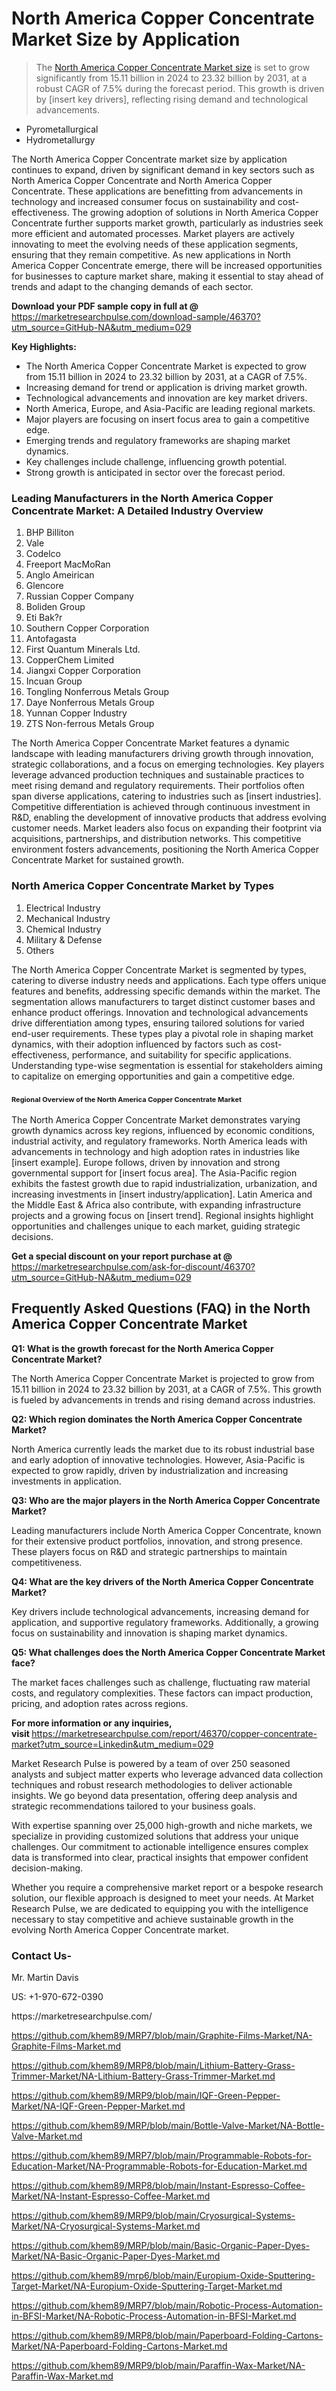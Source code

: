 <h1>North America Copper Concentrate Market&nbsp;Size by Application</h1><blockquote><p>The <a href="https://marketresearchpulse.com/download-sample/46370?utm_source=GitHub-NA&amp;utm_medium=029">North America Copper Concentrate Market size</a> is set to grow significantly from 15.11 billion in 2024 to 23.32 billion by 2031, at a robust CAGR of 7.5% during the forecast period. This growth is driven by [insert key drivers], reflecting rising demand and technological advancements.</p></blockquote><ul><li>Pyrometallurgical <li> Hydrometallurgy</li></ul><p>The North America Copper Concentrate market size by application continues to expand, driven by significant demand in key sectors such as North America Copper Concentrate and North America Copper Concentrate. These applications are benefitting from advancements in technology and increased consumer focus on sustainability and cost-effectiveness. The growing adoption of solutions in North America Copper Concentrate further supports market growth, particularly as industries seek more efficient and automated processes. Market players are actively innovating to meet the evolving needs of these application segments, ensuring that they remain competitive. As new applications in North America Copper Concentrate emerge, there will be increased opportunities for businesses to capture market share, making it essential to stay ahead of trends and adapt to the changing demands of each sector.</p><p><strong>Download your PDF sample copy in full at @ </strong><a href="https://marketresearchpulse.com/download-sample/46370?utm_source=GitHub-NA&amp;utm_medium=029">https://marketresearchpulse.com/download-sample/46370?utm_source=GitHub-NA&amp;utm_medium=029</a></p><p><strong>Key Highlights: </strong></p><ul><li>The North America Copper Concentrate Market is expected to grow from 15.11 billion in 2024 to 23.32 billion by 2031, at a CAGR of 7.5%.</li><li>Increasing demand for trend or application is driving market growth.</li><li>Technological advancements and innovation are key market drivers.</li><li>North America, Europe, and Asia-Pacific are leading regional markets.</li><li>Major players are focusing on insert focus area to gain a competitive edge.</li><li>Emerging trends and regulatory frameworks are shaping market dynamics.</li><li>Key challenges include challenge, influencing growth potential.</li><li>Strong growth is anticipated in sector over the forecast period.</li></ul><h3>Leading Manufacturers in the North America Copper Concentrate Market: A Detailed Industry Overview</h3><ol><li>BHP Billiton</li><li>Vale</li><li>Codelco</li><li>Freeport MacMoRan</li><li>Anglo Ameirican</li><li>Glencore</li><li>Russian Copper Company</li><li>Boliden Group</li><li>Eti Bak?r</li><li>Southern Copper Corporation</li><li>Antofagasta</li><li>First Quantum Minerals Ltd.</li><li>CopperChem Limited</li><li>Jiangxi Copper Corporation</li><li> Incuan Group</li><li>Tongling Nonferrous Metals Group</li><li>Daye Nonferrous Metals Group</li><li>Yunnan Copper Industry</li><li>ZTS Non-ferrous Metals Group</li></ol><div class="flex max-w-full flex-col flex-grow"><div class="min-h-8 text-message flex w-full flex-col items-end gap-2 whitespace-normal break-words [.text-message+&amp;]:mt-5" dir="auto" data-message-author-role="assistant" data-message-id="fd8432e4-4910-450d-b182-61b7bfb0a01f" data-message-model-slug="gpt-4o"><div class="flex w-full flex-col gap-1 empty:hidden first:pt-[3px]"><div class="markdown prose w-full break-words dark:prose-invert light"><p>The North America Copper Concentrate Market features a dynamic landscape with leading manufacturers driving growth through innovation, strategic collaborations, and a focus on emerging technologies. Key players leverage advanced production techniques and sustainable practices to meet rising demand and regulatory requirements. Their portfolios often span diverse applications, catering to industries such as [insert industries]. Competitive differentiation is achieved through continuous investment in R&amp;D, enabling the development of innovative products that address evolving customer needs. Market leaders also focus on expanding their footprint via acquisitions, partnerships, and distribution networks. This competitive environment fosters advancements, positioning the North America Copper Concentrate Market for sustained growth.</p></div></div></div></div><h3>North America Copper Concentrate Market by Types</h3><ol><li>Electrical Industry <li> Mechanical Industry <li> Chemical Industry <li> Military & Defense <li> Others</li></ol><div class="flex max-w-full flex-col flex-grow"><div class="min-h-8 text-message flex w-full flex-col items-end gap-2 whitespace-normal break-words [.text-message+&amp;]:mt-5" dir="auto" data-message-author-role="assistant" data-message-id="084470be-0bb7-4664-bddf-5156b4f41249" data-message-model-slug="gpt-4o-mini"><div class="flex w-full flex-col gap-1 empty:hidden first:pt-[3px]"><div class="markdown prose w-full break-words dark:prose-invert light"><p>The North America Copper Concentrate Market is segmented by types, catering to diverse industry needs and applications. Each type offers unique features and benefits, addressing specific demands within the market. The segmentation allows manufacturers to target distinct customer bases and enhance product offerings. Innovation and technological advancements drive differentiation among types, ensuring tailored solutions for varied end-user requirements. These types play a pivotal role in shaping market dynamics, with their adoption influenced by factors such as cost-effectiveness, performance, and suitability for specific applications. Understanding type-wise segmentation is essential for stakeholders aiming to capitalize on emerging opportunities and gain a competitive edge.</p></div></div></div></div><h3><span style="font-size: 11px;">Regional Overview of the North America Copper Concentrate Market</span></h3><div class="flex max-w-full flex-col flex-grow"><div class="min-h-8 text-message flex w-full flex-col items-end gap-2 whitespace-normal break-words [.text-message+&amp;]:mt-5" dir="auto" data-message-author-role="assistant" data-message-id="e9038762-ce64-4e30-91c9-9bd413514231" data-message-model-slug="gpt-4o-mini"><div class="flex w-full flex-col gap-1 empty:hidden first:pt-[3px]"><div class="markdown prose w-full break-words dark:prose-invert light"><p>The North America Copper Concentrate Market demonstrates varying growth dynamics across key regions, influenced by economic conditions, industrial activity, and regulatory frameworks. North America leads with advancements in technology and high adoption rates in industries like [insert example]. Europe follows, driven by innovation and strong governmental support for [insert focus area]. The Asia-Pacific region exhibits the fastest growth due to rapid industrialization, urbanization, and increasing investments in [insert industry/application]. Latin America and the Middle East &amp; Africa also contribute, with expanding infrastructure projects and a growing focus on [insert trend]. Regional insights highlight opportunities and challenges unique to each market, guiding strategic decisions.</p></div></div></div></div><p><strong>Get a special discount on your report purchase at @ </strong><a href="https://marketresearchpulse.com/ask-for-discount/46370?utm_source=GitHub-NA&amp;utm_medium=029">https://marketresearchpulse.com/ask-for-discount/46370?utm_source=GitHub-NA&amp;utm_medium=029</a></p><h2>Frequently Asked Questions (FAQ) in the North America Copper Concentrate Market</h2><p><strong>Q1: What is the growth forecast for the North America Copper Concentrate Market?</strong></p><p>The North America Copper Concentrate Market is projected to grow from 15.11 billion in 2024 to 23.32 billion by 2031, at a CAGR of 7.5%. This growth is fueled by advancements in trends and rising demand across industries.</p><p><strong>Q2: Which region dominates the North America Copper Concentrate Market?</strong></p><p>North America currently leads the market due to its robust industrial base and early adoption of innovative technologies. However, Asia-Pacific is expected to grow rapidly, driven by industrialization and increasing investments in application.</p><p><strong>Q3: Who are the major players in the North America Copper Concentrate Market?</strong></p><p>Leading manufacturers include North America Copper Concentrate, known for their extensive product portfolios, innovation, and strong presence. These players focus on R&amp;D and strategic partnerships to maintain competitiveness.</p><p><strong>Q4: What are the key drivers of the North America Copper Concentrate Market?</strong></p><p>Key drivers include technological advancements, increasing demand for application, and supportive regulatory frameworks. Additionally, a growing focus on sustainability and innovation is shaping market dynamics.</p><p><strong>Q5: What challenges does the North America Copper Concentrate Market face?</strong></p><p>The market faces challenges such as challenge, fluctuating raw material costs, and regulatory complexities. These factors can impact production, pricing, and adoption rates across regions.</p><p><strong>For more information or any inquiries, visit&nbsp;</strong><a href="https://marketresearchpulse.com/report/46370/copper-concentrate-market?utm_source=Linkedin&utm_medium=029">https://marketresearchpulse.com/report/46370/copper-concentrate-market?utm_source=Linkedin&utm_medium=029</a></p><p>Market Research Pulse is powered by a team of over 250 seasoned analysts and subject matter experts who leverage advanced data collection techniques and robust research methodologies to deliver actionable insights. We go beyond data presentation, offering deep analysis and strategic recommendations tailored to your business goals.</p><p>With expertise spanning over 25,000 high-growth and niche markets, we specialize in providing customized solutions that address your unique challenges. Our commitment to actionable intelligence ensures complex data is transformed into clear, practical insights that empower confident decision-making.</p><p>Whether you require a comprehensive market report or a bespoke research solution, our flexible approach is designed to meet your needs. At Market Research Pulse, we are dedicated to equipping you with the intelligence necessary to stay competitive and achieve sustainable growth in the evolving North America Copper Concentrate market.</p><h3><strong>Contact Us-</strong></h3><p>Mr. Martin Davis</p><p>US: +1-970-672-0390</p><p>https://marketresearchpulse.com/</p><p><a href="https://github.com/khem89/MRP7/blob/main/Graphite-Films-Market/NA-Graphite-Films-Market.md">https://github.com/khem89/MRP7/blob/main/Graphite-Films-Market/NA-Graphite-Films-Market.md</a></p><p><a href="https://github.com/khem89/MRP8/blob/main/Lithium-Battery-Grass-Trimmer-Market/NA-Lithium-Battery-Grass-Trimmer-Market.md">https://github.com/khem89/MRP8/blob/main/Lithium-Battery-Grass-Trimmer-Market/NA-Lithium-Battery-Grass-Trimmer-Market.md</a></p><p><a href="https://github.com/khem89/MRP9/blob/main/IQF-Green-Pepper-Market/NA-IQF-Green-Pepper-Market.md">https://github.com/khem89/MRP9/blob/main/IQF-Green-Pepper-Market/NA-IQF-Green-Pepper-Market.md</a></p><p><a href="https://github.com/khem89/MRP/blob/main/Bottle-Valve-Market/NA-Bottle-Valve-Market.md">https://github.com/khem89/MRP/blob/main/Bottle-Valve-Market/NA-Bottle-Valve-Market.md</a></p><p><a href="https://github.com/khem89/MRP7/blob/main/Programmable-Robots-for-Education-Market/NA-Programmable-Robots-for-Education-Market.md">https://github.com/khem89/MRP7/blob/main/Programmable-Robots-for-Education-Market/NA-Programmable-Robots-for-Education-Market.md</a></p><p><a href="https://github.com/khem89/MRP8/blob/main/Instant-Espresso-Coffee-Market/NA-Instant-Espresso-Coffee-Market.md">https://github.com/khem89/MRP8/blob/main/Instant-Espresso-Coffee-Market/NA-Instant-Espresso-Coffee-Market.md</a></p><p><a href="https://github.com/khem89/MRP9/blob/main/Cryosurgical-Systems-Market/NA-Cryosurgical-Systems-Market.md">https://github.com/khem89/MRP9/blob/main/Cryosurgical-Systems-Market/NA-Cryosurgical-Systems-Market.md</a></p><p><a href="https://github.com/khem89/MRP/blob/main/Basic-Organic-Paper-Dyes-Market/NA-Basic-Organic-Paper-Dyes-Market.md">https://github.com/khem89/MRP/blob/main/Basic-Organic-Paper-Dyes-Market/NA-Basic-Organic-Paper-Dyes-Market.md</a></p><p><a href="https://github.com/khem89/mrp6/blob/main/Europium-Oxide-Sputtering-Target-Market/NA-Europium-Oxide-Sputtering-Target-Market.md">https://github.com/khem89/mrp6/blob/main/Europium-Oxide-Sputtering-Target-Market/NA-Europium-Oxide-Sputtering-Target-Market.md</a></p><p><a href="https://github.com/khem89/MRP7/blob/main/Robotic-Process-Automation-in-BFSI-Market/NA-Robotic-Process-Automation-in-BFSI-Market.md">https://github.com/khem89/MRP7/blob/main/Robotic-Process-Automation-in-BFSI-Market/NA-Robotic-Process-Automation-in-BFSI-Market.md</a></p><p><a href="https://github.com/khem89/MRP8/blob/main/Paperboard-Folding-Cartons-Market/NA-Paperboard-Folding-Cartons-Market.md">https://github.com/khem89/MRP8/blob/main/Paperboard-Folding-Cartons-Market/NA-Paperboard-Folding-Cartons-Market.md</a></p><p><a href="https://github.com/khem89/MRP9/blob/main/Paraffin-Wax-Market/NA-Paraffin-Wax-Market.md">https://github.com/khem89/MRP9/blob/main/Paraffin-Wax-Market/NA-Paraffin-Wax-Market.md</a></p>

